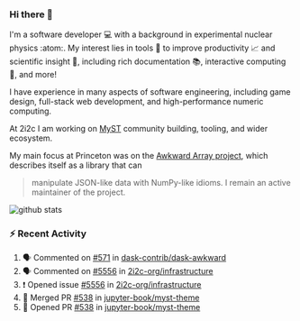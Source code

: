 ### Hi there 👋 

I'm a software developer 💻 with a background in experimental nuclear physics :atom:. My interest lies in tools :wrench: to improve productivity :chart_with_upwards_trend: and scientific insight :telescope:, including rich documentation 📚, interactive computing 🧮, and more! 

I have experience in many aspects of software engineering, including game design, full-stack web development, and high-performance numeric computing. 

At 2i2c I am working on [MyST](https://github.com/jupyter-book/mystmd) community building, tooling, and wider ecosystem. 

My main focus at Princeton was on the [Awkward Array project](awkward-array.org/), which describes itself as a library that can 
> manipulate JSON-like data with NumPy-like idioms. I remain an active maintainer of the project. 

![github stats](https://github-readme-stats.vercel.app/api?username=agoose77&show_icons=true&hide_rank=true&hide_title=true&bg_color=30,e76445,904e95&text_color=efe3ec&icon_color=efe3ec)
<!--
**agoose77/agoose77** is a ✨ _special_ ✨ repository because its `README.md` (this file) appears on your GitHub profile.

Here are some ideas to get you started:

- 🔭 I’m currently working on ...
- 🌱 I’m currently learning ...
- 👯 I’m looking to collaborate on ...
- 🤔 I’m looking for help with ...
- 💬 Ask me about ...
- 📫 How to reach me: ...
- 😄 Pronouns: ...
- ⚡ Fun fact: ...
-->

### :zap: Recent Activity

<!--START_SECTION:activity-->
1. 🗣 Commented on [#571](https://github.com/dask-contrib/dask-awkward/issues/571#issuecomment-2668938018) in [dask-contrib/dask-awkward](https://github.com/dask-contrib/dask-awkward)
2. 🗣 Commented on [#5556](https://github.com/2i2c-org/infrastructure/issues/5556#issuecomment-2668735952) in [2i2c-org/infrastructure](https://github.com/2i2c-org/infrastructure)
3. ❗ Opened issue [#5556](https://github.com/2i2c-org/infrastructure/issues/5556) in [2i2c-org/infrastructure](https://github.com/2i2c-org/infrastructure)
4. 🎉 Merged PR [#538](https://github.com/jupyter-book/myst-theme/pull/538) in [jupyter-book/myst-theme](https://github.com/jupyter-book/myst-theme)
5. 💪 Opened PR [#538](https://github.com/jupyter-book/myst-theme/pull/538) in [jupyter-book/myst-theme](https://github.com/jupyter-book/myst-theme)
<!--END_SECTION:activity-->

